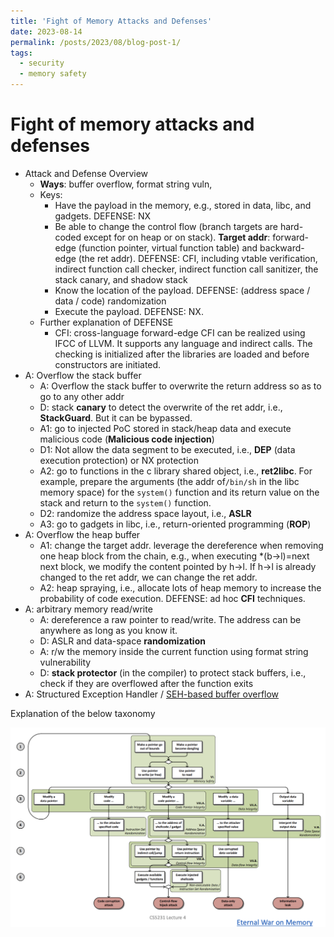 ```yaml
---
title: 'Fight of Memory Attacks and Defenses'
date: 2023-08-14
permalink: /posts/2023/08/blog-post-1/
tags:
  - security
  - memory safety
---
```


# Fight of memory attacks and defenses

- Attack and Defense Overview
    - **Ways**: buffer overflow, format string vuln,
    - Keys:
        - Have the payload in the memory, e.g., stored in data, libc, and gadgets. DEFENSE: NX
        - Be able to change the control flow (branch targets are hard-coded except for on heap or on stack). **Target addr**: forward-edge (function pointer, virtual function table) and backward-edge (the ret addr). DEFENSE: CFI, including vtable verification, indirect function call checker, indirect function call sanitizer, the stack canary, and shadow stack
        - Know the location of the payload. DEFENSE: (address space / data / code) randomization
        - Execute the payload. DEFENSE: NX.
    - Further explanation of DEFENSE
        - CFI: cross-language forward-edge CFI can be realized using IFCC of LLVM. It supports any language and indirect calls. The checking is initialized after the libraries are loaded and before constructors are initiated.
- A: Overflow the stack buffer
    - A: Overflow the stack buffer to overwrite the return address so as to go to any other addr
    - D: stack **canary** to detect the overwrite of the ret addr, i.e., **StackGuard**. But it can be bypassed.
    - A1: go to injected PoC stored in stack/heap data and execute malicious code (**Malicious code injection**)
    - D1: Not allow the data segment to be executed, i.e., **DEP** (data execution protection) or NX protection
    - A2: go to functions in the c library shared object, i.e., **ret2libc**. For example, prepare the arguments (the addr of`/bin/sh` in the libc memory space) for the `system()` function and its return value on the stack and return to the `system()` function.
    - D2: randomize the address space layout, i.e., **ASLR**
    - A3: go to gadgets in libc, i.e., return-oriented programming (**ROP**)
- A: Overflow the heap buffer
    - A1: change the target addr. leverage the dereference when removing one heap block from the chain, e.g., when executing *(b→l)=next next block, we modify the content pointed by h→l. If h→l is already changed to the ret addr, we can change the ret addr.
    - A2: heap spraying, i.e., allocate lots of heap memory to increase the probability of code execution. DEFENSE: ad hoc **CFI** techniques.
- A: arbitrary memory read/write
    - A: dereference a raw pointer to read/write. The address can be anywhere as long as you know it.
    - D: ASLR and data-space **randomization**
    - A: r/w the memory inside the current function using format string vulnerability
    - D: **stack protector** (in the compiler) to protect stack buffers, i.e., check if they are overflowed after the function exits
- A: Structured Exception Handler / [SEH-based buffer overflow](https://www.ired.team/offensive-security/code-injection-process-injection/binary-exploitation/seh-based-buffer-overflow)

Explanation of the below taxonomy

![Memory Attacks and Defenses](figs/2023-08-14-blog-post-1-war.png)
